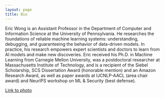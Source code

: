 ```yaml
---
layout: page
title: Bio 
---
```


Eric Wong is an Assistant Professor in the Department of Computer and Information Science at the University of Pennsylvania. He researches the foundations of reliable machine learning systems: understanding, debugging, and guaranteeing the behavior of data-driven models. In practice, his research empowers expert scientists and doctors to learn from AI models and make new discoveries. Eric received his Ph.D. in Machine Learning from Carnegie Mellon University, was a postdoctoral researcher at Massachusetts Institute of Technology, and is a recipient of the Siebel Scholarship, SCS Dissertation Award (honorable mention) and an Amazon Research Award, as well as paper awards at IJCNLP-AACL (area chair award) and NeurIPS workshop on ML & Security (best defense). 

<a href="https://riceric22.github.io/assets/img/photo_small.jpg">Link to photo</a>
